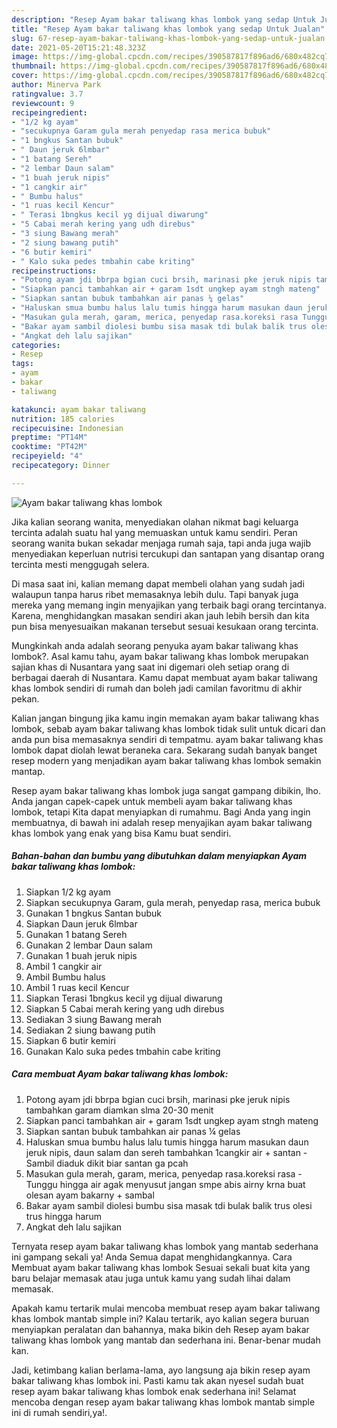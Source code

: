 ```yaml
---
description: "Resep Ayam bakar taliwang khas lombok yang sedap Untuk Jualan"
title: "Resep Ayam bakar taliwang khas lombok yang sedap Untuk Jualan"
slug: 67-resep-ayam-bakar-taliwang-khas-lombok-yang-sedap-untuk-jualan
date: 2021-05-20T15:21:48.323Z
image: https://img-global.cpcdn.com/recipes/390587817f896ad6/680x482cq70/ayam-bakar-taliwang-khas-lombok-foto-resep-utama.jpg
thumbnail: https://img-global.cpcdn.com/recipes/390587817f896ad6/680x482cq70/ayam-bakar-taliwang-khas-lombok-foto-resep-utama.jpg
cover: https://img-global.cpcdn.com/recipes/390587817f896ad6/680x482cq70/ayam-bakar-taliwang-khas-lombok-foto-resep-utama.jpg
author: Minerva Park
ratingvalue: 3.7
reviewcount: 9
recipeingredient:
- "1/2 kg ayam"
- "secukupnya Garam gula merah penyedap rasa merica bubuk"
- "1 bngkus Santan bubuk"
- " Daun jeruk 6lmbar"
- "1 batang Sereh"
- "2 lembar Daun salam"
- "1 buah jeruk nipis"
- "1 cangkir air"
- " Bumbu halus"
- "1 ruas kecil Kencur"
- " Terasi 1bngkus kecil yg dijual diwarung"
- "5 Cabai merah kering yang udh direbus"
- "3 siung Bawang merah"
- "2 siung bawang putih"
- "6 butir kemiri"
- " Kalo suka pedes tmbahin cabe kriting"
recipeinstructions:
- "Potong ayam jdi bbrpa bgian cuci brsih, marinasi pke jeruk nipis tambahkan garam diamkan slma 20-30 menit"
- "Siapkan panci tambahkan air + garam 1sdt ungkep ayam stngh mateng"
- "Siapkan santan bubuk tambahkan air panas ¼ gelas"
- "Haluskan smua bumbu halus lalu tumis hingga harum masukan daun jeruk nipis, daun salam dan sereh tambahkan 1cangkir air + santan Sambil diaduk dikit biar santan ga pcah"
- "Masukan gula merah, garam, merica, penyedap rasa.koreksi rasa Tunggu hingga air agak menyusut jangan smpe abis airny krna buat olesan ayam bakarny + sambal"
- "Bakar ayam sambil diolesi bumbu sisa masak tdi bulak balik trus olesi trus hingga harum"
- "Angkat deh lalu sajikan"
categories:
- Resep
tags:
- ayam
- bakar
- taliwang

katakunci: ayam bakar taliwang 
nutrition: 185 calories
recipecuisine: Indonesian
preptime: "PT14M"
cooktime: "PT42M"
recipeyield: "4"
recipecategory: Dinner

---
```



![Ayam bakar taliwang khas lombok](https://img-global.cpcdn.com/recipes/390587817f896ad6/680x482cq70/ayam-bakar-taliwang-khas-lombok-foto-resep-utama.jpg)

Jika kalian seorang wanita, menyediakan olahan nikmat bagi keluarga tercinta adalah suatu hal yang memuaskan untuk kamu sendiri. Peran seorang  wanita bukan sekadar menjaga rumah saja, tapi anda juga wajib menyediakan keperluan nutrisi tercukupi dan santapan yang disantap orang tercinta mesti menggugah selera.

Di masa  saat ini, kalian memang dapat membeli olahan yang sudah jadi walaupun tanpa harus ribet memasaknya lebih dulu. Tapi banyak juga mereka yang memang ingin menyajikan yang terbaik bagi orang tercintanya. Karena, menghidangkan masakan sendiri akan jauh lebih bersih dan kita pun bisa menyesuaikan makanan tersebut sesuai kesukaan orang tercinta. 



Mungkinkah anda adalah seorang penyuka ayam bakar taliwang khas lombok?. Asal kamu tahu, ayam bakar taliwang khas lombok merupakan sajian khas di Nusantara yang saat ini digemari oleh setiap orang di berbagai daerah di Nusantara. Kamu dapat membuat ayam bakar taliwang khas lombok sendiri di rumah dan boleh jadi camilan favoritmu di akhir pekan.

Kalian jangan bingung jika kamu ingin memakan ayam bakar taliwang khas lombok, sebab ayam bakar taliwang khas lombok tidak sulit untuk dicari dan anda pun bisa memasaknya sendiri di tempatmu. ayam bakar taliwang khas lombok dapat diolah lewat beraneka cara. Sekarang sudah banyak banget resep modern yang menjadikan ayam bakar taliwang khas lombok semakin mantap.

Resep ayam bakar taliwang khas lombok juga sangat gampang dibikin, lho. Anda jangan capek-capek untuk membeli ayam bakar taliwang khas lombok, tetapi Kita dapat menyiapkan di rumahmu. Bagi Anda yang ingin membuatnya, di bawah ini adalah resep menyajikan ayam bakar taliwang khas lombok yang enak yang bisa Kamu buat sendiri.

<!--inarticleads1-->

##### Bahan-bahan dan bumbu yang dibutuhkan dalam menyiapkan Ayam bakar taliwang khas lombok:

1. Siapkan 1/2 kg ayam
1. Siapkan secukupnya Garam, gula merah, penyedap rasa, merica bubuk
1. Gunakan 1 bngkus Santan bubuk
1. Siapkan  Daun jeruk 6lmbar
1. Gunakan 1 batang Sereh
1. Gunakan 2 lembar Daun salam
1. Gunakan 1 buah jeruk nipis
1. Ambil 1 cangkir air
1. Ambil  Bumbu halus
1. Ambil 1 ruas kecil Kencur
1. Siapkan  Terasi 1bngkus kecil yg dijual diwarung
1. Siapkan 5 Cabai merah kering yang udh direbus
1. Sediakan 3 siung Bawang merah
1. Sediakan 2 siung bawang putih
1. Siapkan 6 butir kemiri
1. Gunakan  Kalo suka pedes tmbahin cabe kriting




<!--inarticleads2-->

##### Cara membuat Ayam bakar taliwang khas lombok:

1. Potong ayam jdi bbrpa bgian cuci brsih, marinasi pke jeruk nipis tambahkan garam diamkan slma 20-30 menit
1. Siapkan panci tambahkan air + garam 1sdt ungkep ayam stngh mateng
1. Siapkan santan bubuk tambahkan air panas ¼ gelas
1. Haluskan smua bumbu halus lalu tumis hingga harum masukan daun jeruk nipis, daun salam dan sereh tambahkan 1cangkir air + santan - Sambil diaduk dikit biar santan ga pcah
1. Masukan gula merah, garam, merica, penyedap rasa.koreksi rasa - Tunggu hingga air agak menyusut jangan smpe abis airny krna buat olesan ayam bakarny + sambal
1. Bakar ayam sambil diolesi bumbu sisa masak tdi bulak balik trus olesi trus hingga harum
1. Angkat deh lalu sajikan




Ternyata resep ayam bakar taliwang khas lombok yang mantab sederhana ini gampang sekali ya! Anda Semua dapat menghidangkannya. Cara Membuat ayam bakar taliwang khas lombok Sesuai sekali buat kita yang baru belajar memasak atau juga untuk kamu yang sudah lihai dalam memasak.

Apakah kamu tertarik mulai mencoba membuat resep ayam bakar taliwang khas lombok mantab simple ini? Kalau tertarik, ayo kalian segera buruan menyiapkan peralatan dan bahannya, maka bikin deh Resep ayam bakar taliwang khas lombok yang mantab dan sederhana ini. Benar-benar mudah kan. 

Jadi, ketimbang kalian berlama-lama, ayo langsung aja bikin resep ayam bakar taliwang khas lombok ini. Pasti kamu tak akan nyesel sudah buat resep ayam bakar taliwang khas lombok enak sederhana ini! Selamat mencoba dengan resep ayam bakar taliwang khas lombok mantab simple ini di rumah sendiri,ya!.

